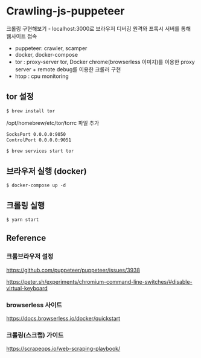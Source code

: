# Crawling-js-puppeteer

크롤링 구현해보기 - localhost:3000로 브라우저 디버깅 원격와 프록시 서버를 통해 웹사이트 접속

- puppeteer: crawler, scamper
- docker, docker-compose
- tor : proxy-server
  tor, Docker chrome(browserless 이미지)를 이용한 proxy server + remote debug를 이용한 크롤러 구현
- htop : cpu monitoring

## tor 설정

```
$ brew install tor
```

/opt/homebrew/etc/tor/torrc 파일 추가

```sh
SocksPort 0.0.0.0:9050
ControlPort 0.0.0.0:9051
```

```sh
$ brew services start tor
```

## 브라우저 실행 (docker)

```
$ docker-compose up -d
```

## 크롤링 실행

```shell
$ yarn start
```

## Reference

### 크롬브라우저 설정

https://github.com/puppeteer/puppeteer/issues/3938

https://peter.sh/experiments/chromium-command-line-switches/#disable-virtual-keyboard

### browserless 사이트

https://docs.browserless.io/docker/quickstart

### 크롤링(스크랩) 가이드

https://scrapeops.io/web-scraping-playbook/
